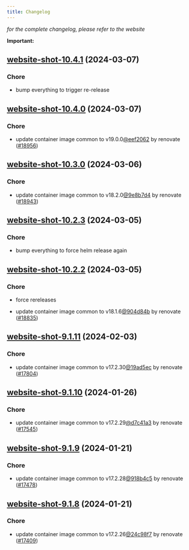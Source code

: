 ```yaml
---
title: Changelog
---
```



*for the complete changelog, please refer to the website*

**Important:**


## [website-shot-10.4.1](https://github.com/truecharts/charts/compare/website-shot-10.4.0...website-shot-10.4.1) (2024-03-07)

### Chore



- bump everything to trigger re-release


## [website-shot-10.4.0](https://github.com/truecharts/charts/compare/website-shot-10.3.0...website-shot-10.4.0) (2024-03-07)

### Chore



- update container image common to v19.0.0[@eef2062](https://github.com/eef2062) by renovate ([#18956](https://github.com/truecharts/charts/issues/18956))


## [website-shot-10.3.0](https://github.com/truecharts/charts/compare/website-shot-10.2.3...website-shot-10.3.0) (2024-03-06)

### Chore



- update container image common to v18.2.0[@9e8b7d4](https://github.com/9e8b7d4) by renovate ([#18943](https://github.com/truecharts/charts/issues/18943))


## [website-shot-10.2.3](https://github.com/truecharts/charts/compare/website-shot-10.2.2...website-shot-10.2.3) (2024-03-05)

### Chore



- bump everything to force helm release again


## [website-shot-10.2.2](https://github.com/truecharts/charts/compare/website-shot-10.2.0...website-shot-10.2.2) (2024-03-05)

### Chore



- force rereleases

- update container image common to v18.1.6[@904d84b](https://github.com/904d84b) by renovate ([#18835](https://github.com/truecharts/charts/issues/18835))










## [website-shot-9.1.11](https://github.com/truecharts/charts/compare/website-shot-9.1.10...website-shot-9.1.11) (2024-02-03)

### Chore



- update container image common to v17.2.30[@19ad5ec](https://github.com/19ad5ec) by renovate ([#17804](https://github.com/truecharts/charts/issues/17804))


## [website-shot-9.1.10](https://github.com/truecharts/charts/compare/website-shot-9.1.9...website-shot-9.1.10) (2024-01-26)

### Chore



- update container image common to v17.2.29[@d7c41a3](https://github.com/d7c41a3) by renovate ([#17545](https://github.com/truecharts/charts/issues/17545))


## [website-shot-9.1.9](https://github.com/truecharts/charts/compare/website-shot-9.1.8...website-shot-9.1.9) (2024-01-21)

### Chore



- update container image common to v17.2.28[@918b4c5](https://github.com/918b4c5) by renovate ([#17478](https://github.com/truecharts/charts/issues/17478))


## [website-shot-9.1.8](https://github.com/truecharts/charts/compare/website-shot-9.1.7...website-shot-9.1.8) (2024-01-21)

### Chore



- update container image common to v17.2.26[@24c98f7](https://github.com/24c98f7) by renovate ([#17409](https://github.com/truecharts/charts/issues/17409))
